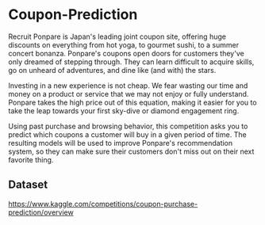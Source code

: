 # Coupon-Prediction

Recruit Ponpare is Japan's leading joint coupon site, offering huge discounts on everything from hot yoga, to gourmet sushi, to a summer concert bonanza. Ponpare's coupons open doors for customers they've only dreamed of stepping through. They can learn difficult to acquire skills, go on unheard of adventures, and dine like (and with) the stars.

Investing in a new experience is not cheap. We fear wasting our time and money on a product or service that we may not enjoy or fully understand. Ponpare takes the high price out of this equation, making it easier for you to take the leap towards your first sky-dive or diamond engagement ring.

Using past purchase and browsing behavior, this competition asks you to predict which coupons a customer will buy in a given period of time. The resulting models will be used to improve Ponpare's recommendation system, so they can make sure their customers don't miss out on their next favorite thing.

## Dataset 
https://www.kaggle.com/competitions/coupon-purchase-prediction/overview
